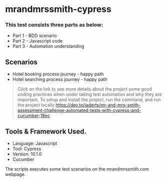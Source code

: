 # mrandmrssmith-cypress

### This test consists three parts as below:
- Part 1 - BDD scenario
- Part 2 - Javascript code
- Part 3 - Automation understanding

## Scenarios
- Hotel booking process journey - happy path
- Hotel searching process journey - happy path

> Click on the link to see more details about the project some good coding practices when under taking test automation and why they are important. To setup and install the project, run the command, and run the project locally https://dev.to/jaderts/mr-and-mrs-smith-assessment-challenge-automated-tests-with-cypress-and-cucumber-18ec

## Tools & Framework Used.
* Language: Javascript
* Tool: Cypress
* Version: 10.1.0
* Cucumber

The scripts executes some test scenarios on the mrandmrssmith.com webpage.